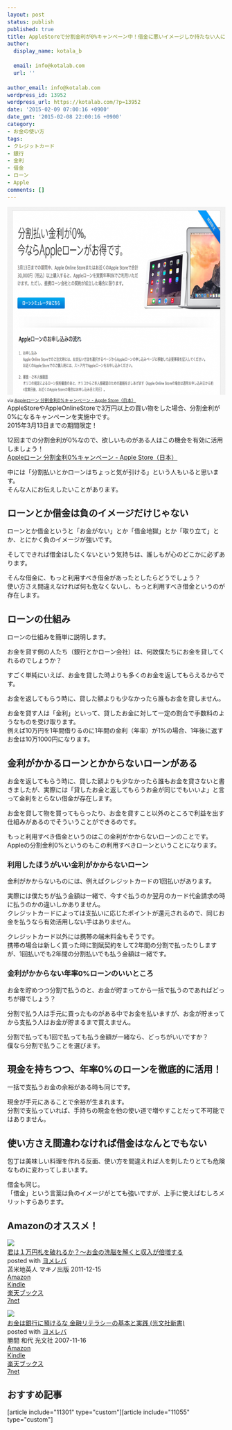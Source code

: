 ```yaml
---
layout: post
status: publish
published: true
title: AppleStoreで分割金利が0%キャンペーン中！借金に悪いイメージしか持たない人に伝えたいこと
author:
  display_name: kotala_b

  email: info@kotalab.com
  url: ''

author_email: info@kotalab.com
wordpress_id: 13952
wordpress_url: https://kotalab.com/?p=13952
date: '2015-02-09 07:00:16 +0900'
date_gmt: '2015-02-08 22:00:16 +0900'
category:
- お金の使い方
tags:
- クレジットカード
- 銀行
- 金利
- 借金
- ローン
- Apple
comments: []
---
```

<p><img src="/wp-content/uploads/2015/02/applestore-campaign-20150313-780x434.png" alt="applestore-campaign-20150313" width="780" height="434" class="aligncenter size-large wp-image-13959" /><br />
<span style="font-size:10px;">via:<a href="http://store.apple.com/jp/browse/finance/loan" target="_blank">Appleローン 分割金利0%キャンペーン - Apple Store（日本）</a></span><br />
AppleStoreやAppleOnlineStoreで3万円以上の買い物をした場合、分割金利が0%になるキャンペーンを実施中です。<br />
2015年3月13日までの期間限定！</p>
<p>12回までの分割金利が0%なので、欲しいものがある人はこの機会を有効に活用しましょう！<br />
<a href="http://store.apple.com/jp/browse/finance/loan" target="_blank">Appleローン 分割金利0%キャンペーン - Apple Store（日本）</a><a href="https://b.hatena.ne.jp/entry/http://store.apple.com/jp/browse/finance/loan" target="_blank"><img border="0" src="https://b.hatena.ne.jp/entry/image/http://store.apple.com/jp/browse/finance/loan" alt="" /></a></p>
<p>中には「分割払いとかローンはちょっと気が引ける」という人もいると思います。<br />
そんな人にお伝えしたいことがあります。<br />
</p>
<!--more-->
<h2>ローンとか借金は負のイメージだけじゃない</h2>
<p>ローンとか借金というと「お金がない」とか「借金地獄」とか「取り立て」とか、とにかく負のイメージが強いです。</p>
<p>そしてできれば借金はしたくないという気持ちは、誰しもが心のどこかに必ずあります。</p>
<p>そんな借金に、もっと利用すべき借金があったとしたらどうでしょう？<br />
<span class="b">使い方さえ間違えなければ何も危なくないし、もっと利用すべき借金というのが存在します。</span></p>
<h2>ローンの仕組み</h2>
<p>ローンの仕組みを簡単に説明します。</p>
<p>お金を貸す側の人たち（銀行とかローン会社）は、何故僕たちにお金を貸してくれるのでしょうか？</p>
<p>すごく単純にいえば、お金を貸した時よりも多くのお金を返してもらえるからです。</p>
<p><span class="b">お金を返してもらう時に、貸した額よりも少なかったら誰もお金を貸しません。</span></p>
<p>お金を貸す人は「金利」といって、貸したお金に対して一定の割合で手数料のようなものを受け取ります。<br />
例えば10万円を1年間借りるのに1年間の金利（年率）が1%の場合、1年後に返すお金は10万1000円になります。</p>
<h2>金利がかかるローンとかからないローンがある</h2>
<p>お金を返してもらう時に、貸した額よりも少なかったら誰もお金を貸さないと書きましたが、<span class="b">実際には「貸したお金と返してもらうお金が同じでもいいよ」と言って金利をとらない借金が存在します。</span></p>
<p>お金を貸して物を買ってもらったり、お金を貸すこと以外のところで利益を出す仕組みがあるのでそういうことができるのです。</p>
<p><span class="b">もっと利用すべき借金というのはこの金利がかからないローンのことです。</span><br />
Appleの分割金利0%というのもこの利用すべきローンということになります。</p>
<h3>利用したほうがいい金利がかからないローン</h3>
<p>金利がかからないものには、例えばクレジットカードの1回払いがあります。</p>
<p>実際には僕たちが払う金額は一緒で、今すぐ払うのか翌月のカード代金請求の時に払うのかの違いしかありません。<br />
クレジットカードによっては支払いに応じたポイントが還元されるので、同じお金を払うなら有効活用しない手はありません。</p>
<p>クレジットカード以外には携帯の端末料金もそうです。<br />
携帯の場合は新しく買った時に割賦契約をして2年間の分割で払ったりしますが、1回払いでも2年間の分割払いでも払う金額は一緒です。</p>
<h3>金利がかからない年率0%ローンのいいところ</h3>
<p>お金を貯めつつ分割で払うのと、お金が貯まってから一括で払うのであればどっちが得でしょう？</p>
<p>分割で払う人は手元に買ったものがある中でお金を払いますが、お金が貯まってから支払う人はお金が貯まるまで買えません。</p>
<p>分割で払っても1回で払っても払う金額が一緒なら、どっちがいいですか？<br />
<span class="b">僕なら分割で払うことを選びます。</span></p>
<h2>現金を持ちつつ、年率0%のローンを徹底的に活用！</h2>
<p>一括で支払うお金の余裕がある時も同じです。</p>
<p>現金が手元にあることで余裕が生まれます。<br />
分割で支払っていれば、手持ちの現金を他の使い道で増やすことだって不可能ではありません。</p>
<h2>使い方さえ間違わなければ借金はなんとでもない</h2>
<p>包丁は美味しい料理を作れる反面、使い方を間違えれば人を刺したりとても危険なものに変わってしまいます。</p>
<p>借金も同じ。<br />
「借金」という言葉は負のイメージがとても強いですが、上手に使えばむしろメリットすらあります。</p>
<h2 class="aam">Amazonのオススメ！</h2>
<div class="booklink-box">
<div class="booklink-image"><a href="https://www.amazon.co.jp/exec/obidos/asin/4837671616/same-22/" rel="nofollow" target="_blank"><img src="https://images-fe.ssl-images-amazon.com/images/I/51GVUyD2bzL._SL160_.jpg" style="border: none;" /></a></div>
<div class="booklink-info">
<div class="booklink-name"><a href="https://www.amazon.co.jp/exec/obidos/asin/4837671616/same-22/" rel="nofollow" target="_blank">君は１万円札を破れるか？〜お金の洗脳を解くと収入が倍増する</a>
<div class="booklink-powered-date">posted with <a href="https://yomereba.com" rel="nofollow" target="_blank">ヨメレバ</a></div>
</div>
<div class="booklink-detail">苫米地英人 マキノ出版 2011-12-15    </div>
<div class="booklink-link2">
<div class="shoplinkamazon"><a href="https://www.amazon.co.jp/exec/obidos/asin/4837671616/same-22/" rel="nofollow" target="_blank" title="アマゾン" >Amazon</a></div>
<div class="shoplinkkindle"><a href="https://www.amazon.co.jp/gp/search?keywords=%8CN%82%CD%82P%96%9C%89~%8ED%82%F0%94j%82%EA%82%E9%82%A9%81H%81%60%82%A8%8B%E0%82%CC%90%F4%94%5D%82%F0%89%F0%82%AD%82%C6%8E%FB%93%FC%82%AA%94%7B%91%9D%82%B7%82%E9&__mk_ja_JP=%83J%83%5E%83J%83i&url=node%3D2275256051&tag=same-22" rel="nofollow" target="_blank" >Kindle</a></div>
<div class="shoplinkrakuten"><a href="http://c.af.moshimo.com/af/c/click?a_id=374939&p_id=56&pc_id=56&pl_id=637&s_v=b5Rz2P0601xu&url=http%3A%2F%2Fbooks.rakuten.co.jp%2Frb%2F11479336%2F" rel="nofollow" target="_blank" title="楽天ブックス" >楽天ブックス</a></div>
<div class="shoplinkseven"><a href="https://ck.jp.ap.valuecommerce.com/servlet/referral?sid=2967684&pid=881104827&vc_url=http%3A%2F%2Fwww.7netshopping.jp%2Fbooks%2Fsearch_result%2F%3Fctgy%3Dbooks%26code%3D4837671616" rel="nofollow" target="_blank" title="セブンネットショッピング" >7net</a></div>
</p></div>
</div>
<div class="booklink-footer"></div>
</div>
<div class="booklink-box">
<div class="booklink-image"><a href="https://www.amazon.co.jp/exec/obidos/asin/433403425X/same-22/" rel="nofollow" target="_blank"><img src="https://images-fe.ssl-images-amazon.com/images/I/3151ibPavQL._SL160_.jpg" style="border: none;" /></a></div>
<div class="booklink-info">
<div class="booklink-name"><a href="https://www.amazon.co.jp/exec/obidos/asin/433403425X/same-22/" rel="nofollow" target="_blank">お金は銀行に預けるな   金融リテラシーの基本と実践 (光文社新書)</a>
<div class="booklink-powered-date">posted with <a href="https://yomereba.com" rel="nofollow" target="_blank">ヨメレバ</a></div>
</div>
<div class="booklink-detail">勝間 和代 光文社 2007-11-16    </div>
<div class="booklink-link2">
<div class="shoplinkamazon"><a href="https://www.amazon.co.jp/exec/obidos/asin/433403425X/same-22/" rel="nofollow" target="_blank" title="アマゾン" >Amazon</a></div>
<div class="shoplinkkindle"><a href="https://www.amazon.co.jp/exec/obidos/ASIN/B009KZ3ZDA/same-22/" rel="nofollow" target="_blank" >Kindle</a></div>
<div class="shoplinkrakuten"><a href="http://c.af.moshimo.com/af/c/click?a_id=374939&p_id=56&pc_id=56&pl_id=637&s_v=b5Rz2P0601xu&url=http%3A%2F%2Fbooks.rakuten.co.jp%2Frb%2F5120399%2F" rel="nofollow" target="_blank" title="楽天ブックス" >楽天ブックス</a></div>
<div class="shoplinkseven"><a href="https://ck.jp.ap.valuecommerce.com/servlet/referral?sid=2967684&pid=881104827&vc_url=http%3A%2F%2Fwww.7netshopping.jp%2Fbooks%2Fsearch_result%2F%3Fctgy%3Dbooks%26code%3D433403425X" rel="nofollow" target="_blank" title="セブンネットショッピング" >7net</a></div>
</p></div>
</div>
<div class="booklink-footer"></div>
</div>
<h2 class="rel">おすすめ記事</h2>
<p>[article include="11301" type="custom"][article include="11055" type="custom"]</p>
<div class="clear"></div>
